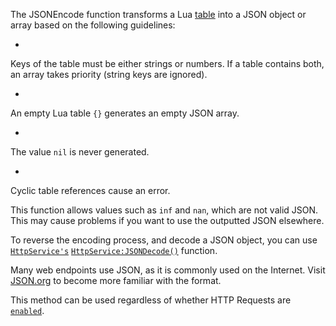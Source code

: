 The JSONEncode function transforms a Lua [table](https://create.roblox.com/docs/luau/tables)
into a JSON object or array based on the following guidelines:

- 

Keys of the table must be either strings or numbers. If a table contains
both, an array takes priority (string keys are ignored).

- 

An empty Lua table `{}` generates an empty JSON array.

- 

The value `nil` is never generated.

- 

Cyclic table references cause an error.

This function allows values such as `inf` and `nan`, which are not valid
JSON. This may cause problems if you want to use the outputted JSON
elsewhere.

To reverse the encoding process, and decode a JSON object, you can use
[`HttpService's`](https://create.roblox.com/docs/reference/engine/classes/HttpService) [`HttpService:JSONDecode()`](https://create.roblox.com/docs/reference/engine/classes/HttpService#JSONDecode)
function.

Many web endpoints use JSON, as it is commonly used on the Internet. Visit
[JSON.org](https://create.roblox.com/docs/https://www.json.org) to become more familiar with the format.

This method can be used regardless of whether HTTP Requests are
[`enabled`](https://create.roblox.com/docs/reference/engine/classes/HttpService#HttpEnabled).